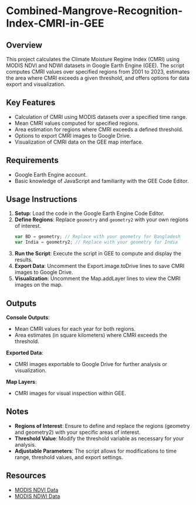# Combined-Mangrove-Recognition-Index-CMRI-in-GEE

## Overview
This project calculates the Climate Moisture Regime Index (CMRI) using MODIS NDVI and NDWI datasets in Google Earth Engine (GEE). The script computes CMRI values over specified regions from 2001 to 2023, estimates the area where CMRI exceeds a given threshold, and offers options for data export and visualization.

## Key Features
- Calculation of CMRI using MODIS datasets over a specified time range.
- Mean CMRI values computed for specified regions.
- Area estimation for regions where CMRI exceeds a defined threshold.
- Options to export CMRI images to Google Drive.
- Visualization of CMRI data on the GEE map interface.

## Requirements
- Google Earth Engine account.
- Basic knowledge of JavaScript and familiarity with the GEE Code Editor.

## Usage Instructions
1. **Setup**: Load the code in the Google Earth Engine Code Editor.
2. **Define Regions**: Replace `geometry` and `geometry2` with your own regions of interest.
   ```javascript
   var BD = geometry; // Replace with your geometry for Bangladesh
   var India = geometry2; // Replace with your geometry for India
3. **Run the Script**: Execute the script in GEE to compute and display the results.
4. **Export Data**: Uncomment the Export.image.toDrive lines to save CMRI images to Google Drive.
5. **Visualization**: Uncomment the Map.addLayer lines to view the CMRI images on the map.

## Outputs
**Console Outputs**:
- Mean CMRI values for each year for both regions.
- Area estimates (in square kilometers) where CMRI exceeds the threshold.

**Exported Data**:
- CMRI images exportable to Google Drive for further analysis or visualization.

**Map Layers**:
- CMRI images for visual inspection within GEE.

## Notes
- **Regions of Interest**: Ensure to define and replace the regions (geometry and geometry2) with your specific areas of interest.
- **Threshold Value**: Modify the threshold variable as necessary for your analysis.
- **Adjustable Parameters**: The script allows for modifications to time range, threshold values, and export settings.

## Resources
- [MODIS NDVI Data](https://developers.google.com/earth-engine/datasets/catalog/MODIS_MOD09GA_006_NDVI)
- [MODIS NDWI Data]([https://modis.gsfc.nasa.gov/data/dataprod/](https://developers.google.com/earth-engine/datasets/catalog/MODIS_MOD09GA_006_NDWI))
